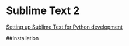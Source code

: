 # Sublime Text 2

[Setting up Sublime Text for Python development](https://dbader.org/blog/setting-up-sublime-text-for-python-development)

##Installation

